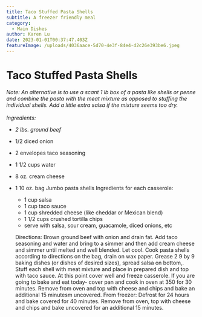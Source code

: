 ```yaml
---
title: Taco Stuffed Pasta Shells
subtitle: A freezer friendly meal
category:
  - Main Dishes
author: Karen Lu
date: 2023-01-01T00:37:47.403Z
featureImage: /uploads/4036aace-5d70-4e3f-84e4-d2c26e393be6.jpeg
---
```

# Taco Stuffed Pasta Shells

*Note: An alternative is to use a scant 1 lb box of a pasta like shells or penne and combine the pasta with the meat mixture as opposed to stuffing the individual shells. Add a little extra salsa if the mixture seems too dry.*  \
\
*Ingredients:*

* *2 lbs. ground beef*
* 1/2 diced onion
* 2 envelopes taco seasoning 
* 1 1/2 cups water
* 8 oz. cream cheese
* 1 10 oz. bag Jumbo pasta shells       Ingredients for each casserole:

  * 1 cup salsa
  * 1 cup taco sauce
  * 1 cup shredded cheese (like cheddar or Mexican blend)
  * 1 1/2 cups crushed tortilla chips
  * serve with salsa, sour cream, guacamole, diced onions, etc

  Directions:  Brown ground beef with onion and drain fat. Add taco seasoning and water and bring to a simmer and then add cream cheese and simmer until melted and well blended.   Let cool. Cook pasta shells according to directions on the bag, drain on wax paper. Grease 2 9 by 9 baking dishes (or dishes of desired sizes), spread salsa on bottom,.  Stuff each shell with meat mixture and place in prepared dish and top with taco sauce.  At this point cover well and freeze casserole. If you are going to bake and eat today- cover pan and cook in oven at 350 for 30 minutes. Remove from oven and top with cheese and chips and bake an additional 15 minutesm uncovered.  From freezer: Defrost for 24 hours and bake covered for 40 minutes.  Remove from oven, top with cheese and chips and bake uncovered for an additional 15 minutes.